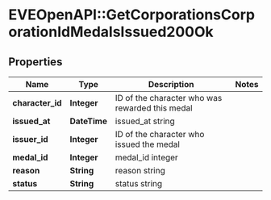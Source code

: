 # EVEOpenAPI::GetCorporationsCorporationIdMedalsIssued200Ok

## Properties
Name | Type | Description | Notes
------------ | ------------- | ------------- | -------------
**character_id** | **Integer** | ID of the character who was rewarded this medal | 
**issued_at** | **DateTime** | issued_at string | 
**issuer_id** | **Integer** | ID of the character who issued the medal | 
**medal_id** | **Integer** | medal_id integer | 
**reason** | **String** | reason string | 
**status** | **String** | status string | 


